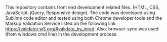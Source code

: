 This repository contains front end development related files. (HTML, CSS, JavaScript, jQuery, Responsive design). The code was developed using Sublime code editor and tested using both Chrome developer tools  and the Markup Validation Service listed on the following link https://validator.w3.org/#validate_by_input .Also, browser-sync was used (from windows cmd line) in the development process.


